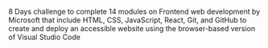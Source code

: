 8 Days challenge to complete 14 modules on Frontend web development by Microsoft that include HTML, CSS, JavaScript, React, Git, and GitHub to create and deploy an accessible website using the browser-based version of Visual Studio Code
